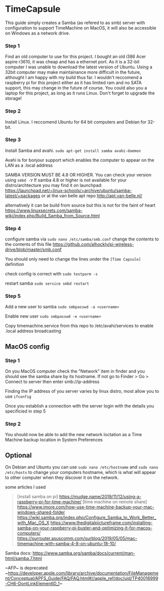 # TimeCapsule

This guide simply creates a Samba (as refered to as smb) server with configuration to support TimeMachine on MacOS, it will also be accessible on Windows as a network drive.

### Step 1
Find an old computer to use for this project. I bought an old i386 Acer aspire r3610, it was cheap and has a ethernet port. As it is a 32-bit computer I was unable to download the latest version of Ubuntu. Using a 32bit computer may make maintainance more difficult in the future, althought I am happy with my build thus far. I wouldn't reccomend a raspberry pi for this project either as it has limited ram and no SATA support, this may change in the future of course.
You could also you a laptop for this project, as long as it runs Linux. Don't forget to upgrade the storage!

### Step 2 
Install Linux. I reccomend Ubuntu for 64 bit computers and Debian for 32-bit. 

### Step 3
Install Samba and avahi.
`sudo apt-get install samba avahi-daemon`

Avahi is for bonjour support which enables the computer to appear on the LAN as a .local address

SAMBA VERSION MUST BE 4.8 OR HIGHER. You can check your version using `smbd -V`
If samba 4.8 or higher is not available for your distro/archtecture you may find it on launchpad:
https://launchpad.net/~linux-schools/+archive/ubuntu/samba-latest/+packages
or at the van belle apt repo
http://apt.van-belle.nl/

alternatively it can be build from source but this is not for the faint of heart
https://www.linuxsecrets.com/samba-wiki/index.php/Build_Samba_from_Source.html



### Step 4
configure samba via `sudo nano /etc/samba/smb.conf`
change the contents to the contents of this file https://github.com/alhockly/pi-wireless-drive/blob/master/smb.conf

You should only need to change the lines under the `[Time Capsule]` definition

check config is correct with `sudo testparm -s`

restart samba `sudo service smbd restart`

### Step 5
Add a new user to samba `sudo smbpasswd -a <username>`

Enable new user `sudo smbpasswd -e <username>`

Copy timemachine.service from this repo to /etc/avahi/services to enable .local address broadcasting


## MacOS config

### Step 1
On you MacOS computer check the "Network" item in finder and you should see the samba share by its hostname. If not go to Finder > Go > Connect to server then enter smb://ip-address

Finding the IP address of you server varies by linux distro, most allow you to use `ifconfig`

Once you establish a connection with the server login with the details you specificied in step 5

### Step 2
You should now be able to add the new network loctation as a Time Machine backup location in System Preferences


## Optional 

On Debian and Ubuntu you can use `sudo nano /etc/hostname` and `sudo nano /etc/hosts` to change your computers hostname, which is what will appear to other computer when they discover it on the network.



some articles I used

>[install samba on pi] https://mudge.name/2019/11/12/using-a-raspberry-pi-for-time-machine/
>[time machine on remote share] https://www.imore.com/how-use-time-machine-backup-your-mac-windows-shared-folder
>https://wiki.samba.org/index.php/Configure_Samba_to_Work_Better_with_Mac_OS_X
>https://www.thedigitalpictureframe.com/installing-samba-on-your-raspberry-pi-buster-and-optimizing-it-for-macos-computers/
>https://surrouter.asuscomm.com/surblog/2019/05/05/mac-timemachine-with-samba-4-8-on-ubuntu-18-10/

Samba docs: https://www.samba.org/samba/docs/current/man-html/samba.7.html

~AFP~ is deprecated
~https://developer.apple.com/library/archive/documentation/FileManagement/Conceptual/APFS_Guide/FAQ/FAQ.html#//apple_ref/doc/uid/TP40016999-CH6-DontLinkElementID_1~



